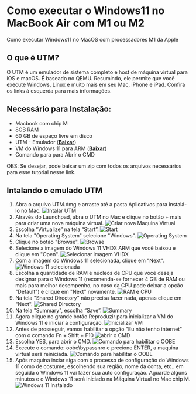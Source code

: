 # Como executar o Windows11 no MacBook Air com M1 ou M2
 Como executar Windows11 no MacOS com processadores M1 da Apple

## O que é UTM?
O UTM é um emulador de sistema completo e host de máquina virtual para iOS e macOS. É baseado no QEMU. Resumindo, ele permite que você execute Windows, Linux e muito mais em seu Mac, iPhone e iPad. Confira os links à esquerda para mais informações.

## Necessário para Instalação:
- Macbook com chip M
- 8GB RAM
- 60 GB de espaço livre em disco
- UTM - Emulador ([**Baixar**](https://mac.getutm.app/))
- VM do Windows 11 para ARM ([**Baixar**](https://www.microsoft.com/en-us/software-download/windowsinsiderpreviewARM64))
- Comando para para Abrir o CMD

OBS: Se desejar, pode baixar um zip com todos os arquivos necessários para esse tutorial nesse link.

## Intalando o emulado UTM

1. Abra o arquivo UTM.dmg e arraste até a pasta Aplicativos para instalá-lo no Mac.
![Intalar UTM](img/img01.gif)
2. Através do Launchpad, abra o UTM no Mac e clique no botão + mais para criar uma nova máquina virtual.
![Criar nova Maquina Virtual](img/img02.jpg)
3. Escolha “Virtualize” na tela “Start”.
![Start](img/img03.jpg)
4. Na tela "Operating System" selecione "Windows".
![Operating System](img/img04.jpg)
5. Clique no botão "Browse".
![Browse](img/img05.jpg)
6. Selecione a imagem do Windows 11 VHDX ARM que você baixou e clique em "Open".
![Selecionar imagem VHDX](img/img06.jpg)
7. Com a imagem do Windows 11 selecionada, clique em "Next".
![Windows 11 selecionada](img/img07.jpg)
8. Escolha a quantidade de RAM e núcleos de CPU que você deseja designar para o Windows 11 (recomenda-se fornecer 4 GB de RAM ou mais para melhor desempenho, no caso da CPU pode deixar a opção "Default") e clique em "Next" novamente.
![RAM e CPU](img/img08.jpg)
9. Na tela "Shared Directory" não precisa fazer nada, apenas clique em "Next".
![Shared Directory](img/img09.jpg)
10. Na tela "Summary", escolha “Save”.
![Summary](img/img10.jpg)
11. Agora clique no grande botão Reproduzir para inicializar a VM do Windows 11 e iniciar a configuração.
![Inicializar VM](img/img11.jpg)
12. Antes de prosseguir, vamos habilitar a opção "Eu não tenho internet" com o comando Fn + Shift + F10
![abrir o CMD](img/img12.jpg)
13. Escolha YES, para abrir o CMD.
![Comando para habilitar o OOBE](img/img13.jpg)
14. Execute o comando: oobe\bypassnro e precione ENTER, a maquina virtual será reiniciada.
![Comando para habilitar o OOBE](img/img14.jpg)
15. Após maquina inciar siga com o processo de configuração do Windows 11 como de costume, escolhendo sua região, nome da conta, etc.. em seguida o Windows 11 vai fazer sua auto configuração. Aguarde alguns minutos e o Windows 11 será iniciado na Máquina Virtual no Mac chip M.
![Windows 11 Instalado](img/img14.jpg)